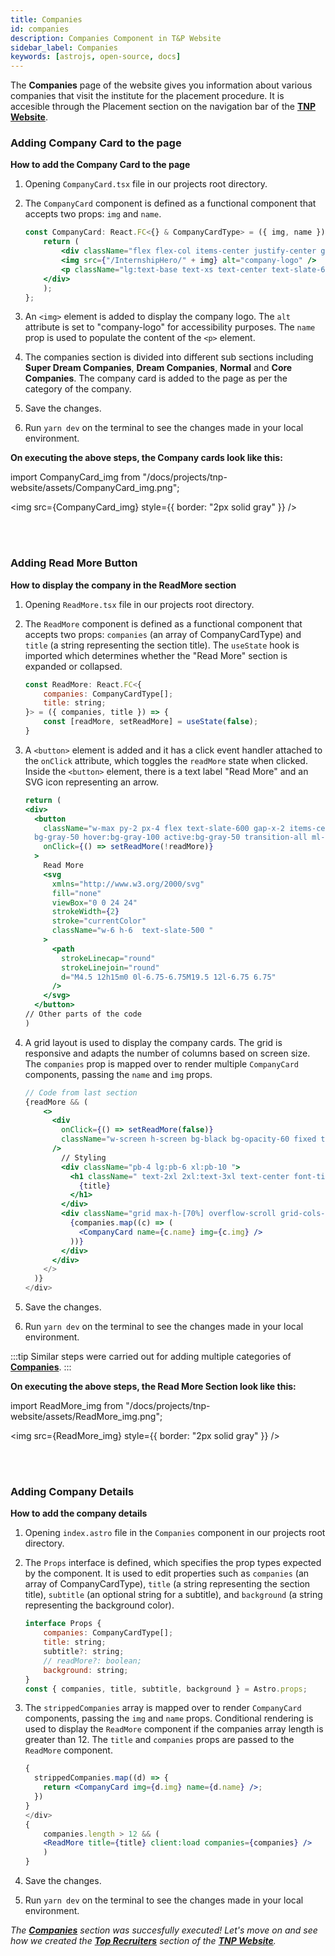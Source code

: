 ```yaml
---
title: Companies
id: companies
description: Companies Component in T&P Website
sidebar_label: Companies
keywords: [astrojs, open-source, docs]
---
```


The **Companies** page of the website gives you information about various companies that visit the institute for the placement procedure. It is accesible through the Placement section on the navigation bar of the [**TNP Website**](https://tnp.tcetmumbai.in/).

### Adding Company Card to the page

**How to add the Company Card to the page**

1. Opening `CompanyCard.tsx` file in our projects root directory.

2. The `CompanyCard` component is defined as a functional component that accepts two props: `img` and `name`.

    ```jsx title="CompanyCard.tsx" {4-5} showLineNumbers
    const CompanyCard: React.FC<{} & CompanyCardType> = ({ img, name }) => {
        return (
            <div className="flex flex-col items-center justify-center gap-3">
            <img src={"/InternshipHero/" + img} alt="company-logo" />
            <p className="lg:text-base text-xs text-center text-slate-600">{name}</p>
        </div>
        );
    };
    ```
3. An `<img>` element is added to display the company logo. The `alt` attribute is set to "company-logo" for accessibility purposes. The `name` prop is used to populate the content of the `<p>` element.

4. The companies section is divided into different sub sections including **Super Dream Companies**, **Dream Companies**, **Normal** and **Core Companies**. The company card is added to the page as per the category of the company.

4. Save the changes.

5. Run `yarn dev` on the terminal to see the changes made in your local environment.

**On executing the above steps, the Company cards look like this:**

import CompanyCard_img from "/docs/projects/tnp-website/assets/CompanyCard_img.png";

<img src={CompanyCard_img} style={{ border: "2px solid gray" }} />

<br />
<br />

### Adding Read More Button

**How to display the company in the  ReadMore section**

1. Opening `ReadMore.tsx` file in our projects root directory.

2. The `ReadMore` component is defined as a functional component that accepts two props: `companies` (an array of CompanyCardType) and `title` (a string representing the section title). The `useState` hook is imported which determines whether the "Read More" section is expanded or collapsed.

    ```jsx title="ReadMore.tsx" {2-3,5} showLineNumbers
    const ReadMore: React.FC<{
        companies: CompanyCardType[];
        title: string;
    }> = ({ companies, title }) => {
        const [readMore, setReadMore] = useState(false);
    }
    ```
3. A `<button>` element is added and it has a click event handler attached to the `onClick` attribute, which toggles the `readMore` state when clicked. Inside the `<button>` element, there is a text label "Read More" and an SVG icon representing an arrow.

    ```jsx title="ReadMore.tsx" {3,6-8,10-15,18-20} showLineNumbers
    return (
    <div>
      <button
        className="w-max py-2 px-4 flex text-slate-600 gap-x-2 items-center border rounded-full 
      bg-gray-50 hover:bg-gray-100 active:bg-gray-50 transition-all ml-auto mr-8 mb-4"
        onClick={() => setReadMore(!readMore)}
      >
        Read More
        <svg
          xmlns="http://www.w3.org/2000/svg"
          fill="none"
          viewBox="0 0 24 24"
          strokeWidth={2}
          stroke="currentColor"
          className="w-6 h-6  text-slate-500 "
        >
          <path
            strokeLinecap="round"
            strokeLinejoin="round"
            d="M4.5 12h15m0 0l-6.75-6.75M19.5 12l-6.75 6.75"
          />
        </svg>
      </button>
    // Other parts of the code
    )
      ```

4. A grid layout is used to display the company cards. The grid is responsive and adapts the number of columns based on screen size. The `companies` prop is mapped over to render multiple `CompanyCard` components, passing the `name` and `img` props.

    ```jsx title="ReadMore.tsx" {11,15-17} showLineNumbers
    // Code from last section
    {readMore && (
        <>
          <div
            onClick={() => setReadMore(false)}
            className="w-screen h-screen bg-black bg-opacity-60 fixed transition-opacity top-0 left-0 "
          />
            // Styling
            <div className="pb-4 lg:pb-6 xl:pb-10 ">
              <h1 className=" text-2xl 2xl:text-3xl text-center font-title">
                {title}
              </h1>
            </div>
            <div className="grid max-h-[70%] overflow-scroll grid-cols-2 sm:grid-cols-3 md:grid-cols-4 lg:grid-cols-5 justify-around gap-6 xl:gap-12">
              {companies.map((c) => (
                <CompanyCard name={c.name} img={c.img} />
              ))}
            </div>
          </div>
        </>
      )}
    </div>
    ```

5. Save the changes.

6. Run `yarn dev` on the terminal to see the changes made in your local environment.

:::tip
  Similar steps were carried out for adding multiple categories of  **[Companies](#adding-company-card-to-the-page)**. 
::: 


**On executing the above steps, the Read More Section look like this:**

import ReadMore_img from "/docs/projects/tnp-website/assets/ReadMore_img.png";

<img src={ReadMore_img} style={{ border: "2px solid gray" }} />

<br />
<br />

### Adding Company Details 

**How to add the company details**

1. Opening `index.astro` file in the `Companies` component in  our projects root directory.

2. The `Props` interface is defined, which specifies the prop types expected by the component. It is used to edit properties such as `companies` (an array of CompanyCardType), `title` (a string representing the section title), `subtitle` (an optional string for a subtitle), and `background` (a string representing the background color).

    ```jsx title="index.astro" {2-4,6} showLineNumbers
    interface Props {
        companies: CompanyCardType[];
        title: string;
        subtitle?: string;
        // readMore?: boolean;
        background: string;
    }
    const { companies, title, subtitle, background } = Astro.props;
    ```

3. The `strippedCompanies` array is mapped over to render `CompanyCard` components, passing the `img` and `name` props. Conditional rendering is used to display the `ReadMore` component if the companies array length is greater than 12. The `title` and `companies` props are passed to the `ReadMore` component.

    ```jsx title="index.astro" {2-3,8-9} showLineNumbers
    {
      strippedCompanies.map((d) => {
        return <CompanyCard img={d.img} name={d.name} />;
      })
    }
    </div>
    {
        companies.length > 12 && (
        <ReadMore title={title} client:load companies={companies} />
        )
    }
    ```

4. Save the changes.

5. Run `yarn dev` on the terminal to see the changes made in your local environment.

_The [**Companies**](companies) section was succesfully executed! Let's move on and see how we created the [**Top Recruiters**](top-recruiters) section of the **[TNP Website](https://tnp.tcetmumbai.in)**._
